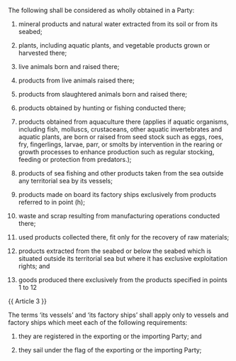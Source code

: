 The following shall be considered as wholly obtained in a Party:

1. mineral products and natural water extracted from its soil or from its seabed;

2. plants, including aquatic plants, and vegetable products grown or harvested there;

3. live animals born and raised there;

4. products from live animals raised there;

5. products from slaughtered animals born and raised there;

6. products obtained by hunting or fishing conducted there;

7. products obtained from aquaculture there (applies if aquatic organisms, including fish, molluscs, crustaceans, other aquatic invertebrates and aquatic plants, are born or raised from seed stock such as eggs, roes, fry,
fingerlings, larvae, parr, or smolts by intervention in the rearing or growth processes to enhance production such as regular stocking, feeding or protection from predators.);

8. products of sea fishing and other products taken from the sea outside any territorial sea by its vessels;

9. products made on board its factory ships exclusively from products referred to in point (h);

10. waste and scrap resulting from manufacturing operations conducted there;

11. used products collected there, fit only for the recovery of raw materials;

12. products extracted from the seabed or below the seabed which is situated outside its territorial sea but where it has exclusive exploitation rights; and

13. goods produced there exclusively from the products specified in points 1 to 12

{{ Article 3 }}

The terms ‘its vessels’ and ‘its factory ships’ shall apply only to vessels and factory ships which meet each of the following requirements:

1. they are registered in the exporting or the importing Party; and

2. they sail under the flag of the exporting or the importing Party;
